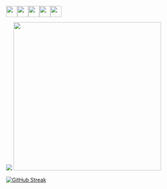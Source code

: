 


<img img height=30 src="https://cdn.jsdelivr.net/gh/devicons/devicon/icons/html5/html5-original.svg" /><img img height=30 src="https://cdn.jsdelivr.net/gh/devicons/devicon/icons/css3/css3-original.svg" /><img img height=30 src="https://cdn.jsdelivr.net/gh/devicons/devicon/icons/typescript/typescript-original.svg" /><img img height=30 src="https://cdn.jsdelivr.net/gh/devicons/devicon/icons/ruby/ruby-original.svg" /><img img height=30 src="https://cdn.jsdelivr.net/gh/devicons/devicon/icons/vscode/vscode-original.svg" />


<img src="https://github-readme-stats.vercel.app/api/top-langs?username=OblivionNoirV2&layout=compact&theme=synthwave"/>

<img src="https://github-readme-stats.vercel.app/api?username=OblivionNoirV2&show_icons=true&theme=synthwave" width="400">

[![GitHub Streak](https://github-readme-streak-stats.herokuapp.com?user=OblivionNoirV2&theme=synthwave)](https://git.io/streak-stats)
